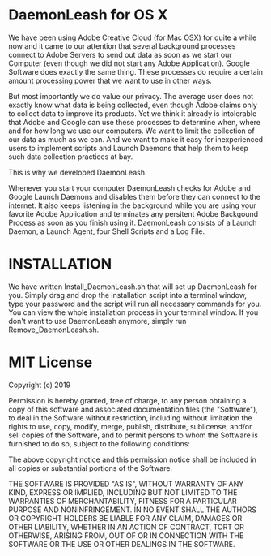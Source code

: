# DaemonLeash for OS X

We have been using Adobe Creative Cloud (for Mac OSX) for quite a while now and it came to our attention that several background processes connect to Adobe Servers to send out data as soon as we start our Computer (even though we did not start any Adobe Application). Google Software does exactly the same thing. These processes do require a certain amount processing power that we want to use in other ways.

But most importantly we do value our privacy. The average user does not exactly know what data is being collected, even though Adobe claims only to collect data to improve its products. Yet we think it already is intolerable that Adobe and Google can use these processes to determine when, where and for how long we use our computers. We want to limit the collection of our data as much as we can. And we want to make it easy for inexperienced users to implement scripts and Launch Daemons that help them to keep such data collection practices at bay.

This is why we developed DaemonLeash.

Whenever you start your computer DaemonLeash checks for Adobe and Google Launch Daemons and disables them before they can connect to the internet. It also keeps listening in the background while you are using your favorite Adobe Application and terminates any persitent Adobe Backgound Process as soon as you finish using it. DaemonLeash consists of a Launch Daemon, a Launch Agent, four Shell Scripts and a Log File.


# INSTALLATION

We have written Install_DaemonLeash.sh that will set up DaemonLeash for you. Simply drag and drop the installation script into a terminal window, type your password and the script will run all necessary commands for you. You can view the whole installation process in your terminal window. 
If you don't want to use DaemonLeash anymore, simply run Remove_DaemonLeash.sh.


# MIT License

Copyright (c) 2019

Permission is hereby granted, free of charge, to any person obtaining a copy of this software and associated documentation files (the "Software"), to deal in the Software without restriction, including without limitation the rights to use, copy, modify, merge, publish, distribute, sublicense, and/or sell copies of the Software, and to permit persons to whom the Software is furnished to do so, subject to the following conditions:

The above copyright notice and this permission notice shall be included in all copies or substantial portions of the Software.

THE SOFTWARE IS PROVIDED "AS IS", WITHOUT WARRANTY OF ANY KIND, EXPRESS OR IMPLIED, INCLUDING BUT NOT LIMITED TO THE WARRANTIES OF MERCHANTABILITY, FITNESS FOR A PARTICULAR PURPOSE AND NONINFRINGEMENT. IN NO EVENT SHALL THE AUTHORS OR COPYRIGHT HOLDERS BE LIABLE FOR ANY CLAIM, DAMAGES OR OTHER LIABILITY, WHETHER IN AN ACTION OF CONTRACT, TORT OR OTHERWISE, ARISING FROM, OUT OF OR IN CONNECTION WITH THE SOFTWARE OR THE USE OR OTHER DEALINGS IN THE SOFTWARE.
